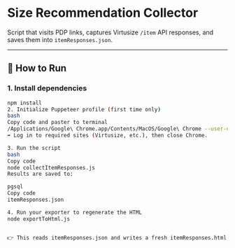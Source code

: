 # Size Recommendation Collector

Script that visits PDP links, captures Virtusize `/item` API responses, and saves them into `itemResponses.json`.

---

## 🚀 How to Run

### 1. Install dependencies

```bash
npm install
2. Initialize Puppeteer profile (first time only)
bash
Copy code and paster to terminal
/Applications/Google\ Chrome.app/Contents/MacOS/Google\ Chrome --user-data-dir="/Users/rachel/Documents/sizeRec/PuppeteerProfile"
➡️ Log in to required sites (Virtusize, etc.), then close Chrome.

3. Run the script
bash
Copy code
node collectItemResponses.js
Results are saved to:

pgsql
Copy code
itemResponses.json

4. Run your exporter to regenerate the HTML
node exportToHtml.js


👉 This reads itemResponses.json and writes a fresh itemResponses.html.
```
